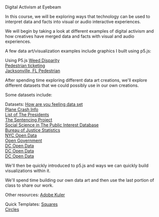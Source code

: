 

Digital Activism at Eyebeam

In this course, we will be exploring ways that technology can be used to interpret data and facts into visual or audio interactive experiences.

We will begin by taking a look at different examples of digital activism and how creatives have merged data and facts with visual and
audio experiences.


A few data art/visualization examples include graphics I built using p5.js:


Using P5.js
<a href="https://alpha.editor.p5js.org/full/SkTqyCA-X">Weed Disparity</a> <br/>
<a href="https://alpha.editor.p5js.org/full/HJS8yC0WQ">Pedestrian ticketing</a> <br/>
<a href="https://alpha.editor.p5js.org/full/SkARkAA-Q">Jacksonville, FL Pedestrian</a> <br/>
 
 
After spending time exploring different data art creations, we'll explore different datasets that we could possibly use in our own
creations.

Some datasets include:
 
 Datasets:
<a href="http://howistheworldfeeling.spurprojects.org/datasummary/">How are you feeling data set</a> <br/>
<a href="http://www.planecrashinfo.com/database.htm">Plane Crash Info</a> <br/>
<a href="https://en.wikipedia.org/wiki/List_of_Presidents_of_the_United_States">List of The Presidents</a> <br/>
<a href="https://www.sentencingproject.org/">The Sentencing Project</a> <br/>
<a href="https://www.icpsr.umich.edu/icpsrweb/">Social Science in The Public Interest Database</a> <br/>
<a href="https://www.bjs.gov/">Bureau of Justice Statistics</a> <br/>
<a href="https://opendata.cityofnewyork.us/">NYC Open Data</a> <br/>
<a href="https://www.data.gov/open-gov/">Open Government</a> <br/>
<a href="http://opendata.dc.gov/">DC Open Data</a> <br/>
<a href="https://www.pewresearch.org/download-datasets/">DC Open Data</a> <br/>
<a href="https://today.yougov.com/topics/overview/survey-results">DC Open Data</a> <br/>




We'll then be quickly introduced to p5.js and ways we can quickly build visualizations within it.

We'll spend time building our own data art and then use the last portion of class to share our work.


Other resources:
<a href="https://color.adobe.com/create/color-wheel/">Adobe Kuler</a> <br/>

Quick Templates:
<a href="http://alpha.editor.p5js.org/ariciano/sketches/ryv4t2nXm">Squares</a> <br/>
<a href="http://alpha.editor.p5js.org/ariciano/sketches/SkZlch37m">Circles</a> <br/>




